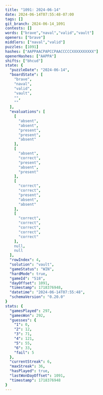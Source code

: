 ```yaml
---
title: "1091: 2024-06-14"
date: 2024-06-14T07:55:48-07:00
tags: []
git_branch: 2024-06-14_1091
contests: []
words: ["brave","naval","valid","vault"]
openers: ["brave"]
middlers: ["naval","valid"]
puzzles: [1091]
hashes: ["AAPPAACPAPCCPAACCCCCXXXXXXXXXX"]
openerHashes: ["AAPPA"]
shifts: ["bhcud"]
state: {
  "puzzleDate": "2024-06-14",
  "boardState": [
    "brave",
    "naval",
    "valid",
    "vault",
    "",
    ""
  ],
  "evaluations": [
    [
      "absent",
      "absent",
      "present",
      "present",
      "absent"
    ],
    [
      "absent",
      "correct",
      "present",
      "absent",
      "present"
    ],
    [
      "correct",
      "correct",
      "present",
      "absent",
      "absent"
    ],
    [
      "correct",
      "correct",
      "correct",
      "correct",
      "correct"
    ],
    null,
    null
  ],
  "rowIndex": 4,
  "solution": "vault",
  "gameStatus": "WIN",
  "hardMode": true,
  "gameId": "518",
  "dayOffset": 1091,
  "timestamp": 1718376948,
  "datetime": "2024-06-14T07:55:48",
  "schemaVersion": "0.20.0"
}
stats: {
  "gamesPlayed": 297,
  "gamesWon": 292,
  "guesses": {
    "1": 0,
    "2": 12,
    "3": 71,
    "4": 121,
    "5": 55,
    "6": 33,
    "fail": 5
  },
  "currentStreak": 6,
  "maxStreak": 36,
  "hasPlayed": true,
  "lastWonDayOffset": 1091,
  "timestamp": 1718376948
}
---
```

<!-- more -->
